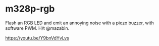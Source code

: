 # m328p-rgb

Flash an RGB LED and emit an annoying noise with a piezo buzzer, with software PWM. H/t @mazabin.

https://youtu.be/Y9bnVdYvLvs

